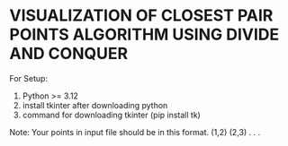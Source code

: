 # VISUALIZATION OF CLOSEST PAIR POINTS ALGORITHM USING DIVIDE AND CONQUER
For Setup:
1) Python >= 3.12
2) install tkinter after downloading python
3) command for downloading tkinter (pip install tk)

Note:
Your points in input file should be in this format.
(1,2)
(2,3)
.
.
.
